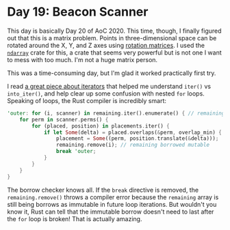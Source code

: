 # Day 19: Beacon Scanner

This day is basically Day 20 of AoC 2020. This time, though, I finally figured out that this is a matrix problem. Points in three-dimensional space can be rotated around the X, Y, and Z axes using [rotation matrices][rot]. I used the [`ndarray`][nd] crate for this, a crate that seems very powerful but is not one I want to mess with too much. I'm not a huge matrix person.

This was a time-consuming day, but I'm glad it worked practically first try.

I read [a great piece about iterators][iter] that helped me understand `iter()` vs `into_iter()`, and help clear up some confusion with nested `for` loops. Speaking of loops, the Rust compiler is incredibly smart:

```rust
'outer: for (i, scanner) in remaining.iter().enumerate() { // remaining borrowed immutably
    for perm in scanner.perms() {
        for (placed, position) in placements.iter() {
            if let Some(delta) = placed.overlaps(&perm, overlap_min) {
                placement = Some((perm, position.translate(&delta)));
                remaining.remove(i); // remaining borrowed mutable
                break 'outer;
            }
        }
    }
}
```

The borrow checker knows all. If the `break` directive is removed, the `remaining.remove()` throws a compiler error because the `remaining` array is still being borrows as immutable in future loop iterations. But wouldn't you know it, Rust can tell that the immutable borrow doesn't need to last after the `for` loop is broken! That is actually amazing.

[rot]: https://en.wikipedia.org/wiki/Rotation_matrix#In_three_dimensions
[nd]: https://crates.io/crates/ndarray
[iter]: https://hermanradtke.com/2015/06/22/effectively-using-iterators-in-rust.html